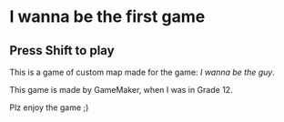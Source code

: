 # I wanna be the first game

## Press Shift to play

This is a game of custom map made for the game: *I wanna be the guy*.

This game is made by GameMaker, when I was in Grade 12.

Plz enjoy the game ;)
